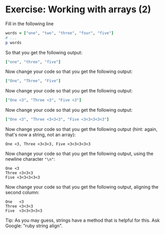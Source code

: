 # Exercise: Working with arrays (2)

Fill in the following line

```ruby
words = ["one", "two", "three", "four", "five"]
# ...
p words
```

So that you get the following output:

```ruby
["one", "three", "five"]
```

Now change your code so that you get the following output:

```ruby
["One", "Three", "Five"]
```

Now change your code so that you get the following output:

```ruby
["One <3", "Three <3", "Five <3"]
```

Now change your code so that you get the following output:

```ruby
["One <3", "Three <3<3<3", "Five <3<3<3<3<3"]
```

Now change your code so that you get the following output (hint: again, that's
now a string, not an array):

```
One <3, Three <3<3<3, Five <3<3<3<3<3
```

Now change your code so that you get the following output, using the newline
character `"\n"`:

```
One <3
Three <3<3<3
Five <3<3<3<3<3
```

Now change your code so that you get the following output, aligning the second
column:

```
One   <3
Three <3<3<3
Five  <3<3<3<3<3
```

Tip: As you may guess, strings have a method that is helpful for this. Ask
Google: "ruby string align".
